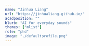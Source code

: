 ```yaml
---
name: "Jinhua Liang"
url: "https://jinhualiang.github.io/"
acadposition: ""
blurb: "AI for everyday sounds"
themes: ["mlist"]
role: "phd"
image: "./defaultprofile.png"
---
```

